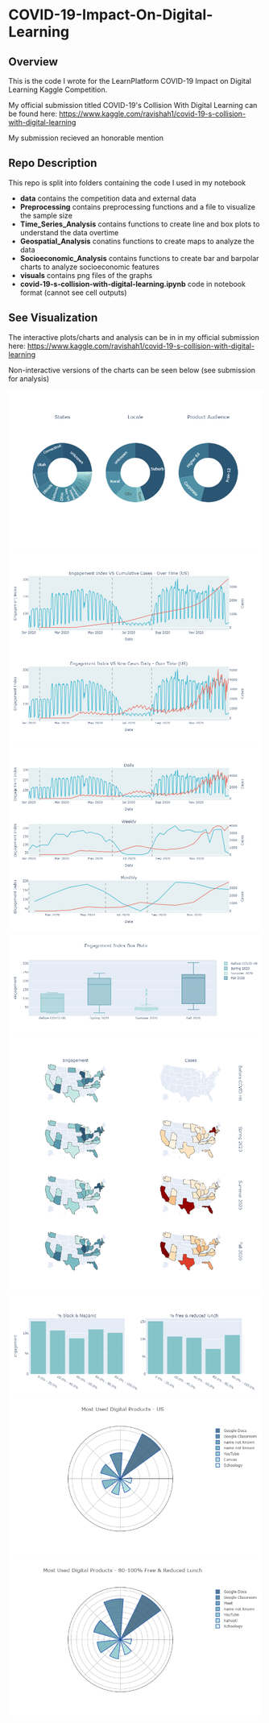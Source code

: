 # COVID-19-Impact-On-Digital-Learning

## Overview

This is the code I wrote for the LearnPlatform COVID-19 Impact on Digital Learning Kaggle Competition. 

My official submission titled COVID-19's Collision With Digital Learning can be found here: https://www.kaggle.com/ravishah1/covid-19-s-collision-with-digital-learning

My submission recieved an honorable mention

## Repo Description

This repo is split into folders containing the code I used in my notebook
- **data** contains the competition data and external data
- **Preprocessing** contains preprocessing functions and a file to visualize the sample size
- **Time_Series_Analysis** contains functions to create line and box plots to understand the data overtime
- **Geospatial_Analysis** conatins functions to create maps to analyze the data
- **Socioeconomic_Analysis** contains functions to create bar and barpolar charts to analyze socioeconomic features 
- **visuals** contains png files of the graphs
- **covid-19-s-collision-with-digital-learning.ipynb** code in notebook format (cannot see cell outputs)

## See Visualization

The interactive plots/charts and analysis can be in in my official submission here: https://www.kaggle.com/ravishah1/covid-19-s-collision-with-digital-learning

Non-interactive versions of the charts can be seen below (see submission for analysis)

![image](https://github.com/RaviShah1/COVID-19-Impact-On-Digital-Learning/blob/main/visuals/pie_sample.png)
![image](https://github.com/RaviShah1/COVID-19-Impact-On-Digital-Learning/blob/main/visuals/line.png)
![image](https://github.com/RaviShah1/COVID-19-Impact-On-Digital-Learning/blob/main/visuals/resampled_line.png)
![image](https://github.com/RaviShah1/COVID-19-Impact-On-Digital-Learning/blob/main/visuals/box.png)
![image](https://github.com/RaviShah1/COVID-19-Impact-On-Digital-Learning/blob/main/visuals/maps.png)
![image](https://github.com/RaviShah1/COVID-19-Impact-On-Digital-Learning/blob/main/visuals/bar.png)
![image](https://github.com/RaviShah1/COVID-19-Impact-On-Digital-Learning/blob/main/visuals/barpolar1.png)
![image](https://github.com/RaviShah1/COVID-19-Impact-On-Digital-Learning/blob/main/visuals/barpolar2.png)


